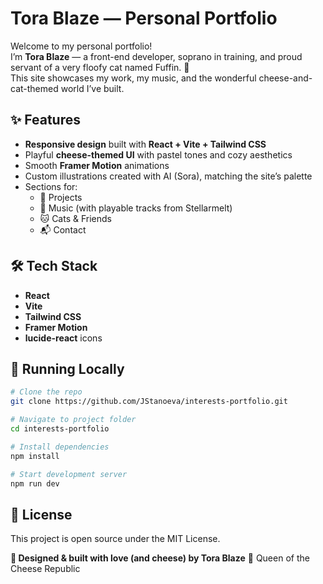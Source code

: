 # Tora Blaze — Personal Portfolio

Welcome to my personal portfolio!  
I’m **Tora Blaze** — a front-end developer, soprano in training, and proud servant of a very floofy cat named Fuffin. 🐾  
This site showcases my work, my music, and the wonderful cheese-and-cat-themed world I’ve built.

## ✨ Features
- **Responsive design** built with **React + Vite + Tailwind CSS**
- Playful **cheese-themed UI** with pastel tones and cozy aesthetics
- Smooth **Framer Motion** animations
- Custom illustrations created with AI (Sora), matching the site’s palette
- Sections for:
  - 🧀 Projects
  - 🎵 Music (with playable tracks from Stellarmelt)
  - 🐱 Cats & Friends
  - 📬 Contact

## 🛠 Tech Stack
- **React**
- **Vite**
- **Tailwind CSS**
- **Framer Motion**
- **lucide-react** icons

## 🚀 Running Locally
```bash
# Clone the repo
git clone https://github.com/JStanoeva/interests-portfolio.git

# Navigate to project folder
cd interests-portfolio

# Install dependencies
npm install

# Start development server
npm run dev
```

## 📜 License
This project is open source under the MIT License.


**💛 Designed & built with love (and cheese) by Tora Blaze** 👑 Queen of the Cheese Republic
